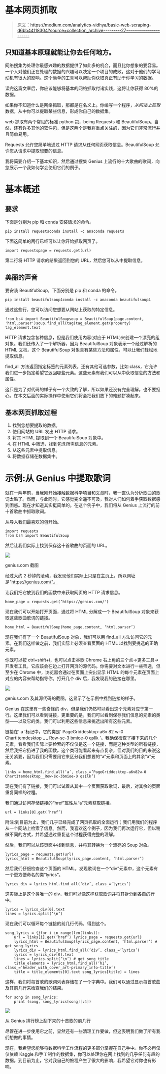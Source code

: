 # 基本网页抓取

> 原文：<https://medium.com/analytics-vidhya/basic-web-scraping-d6bb44118304?source=collection_archive---------27----------------------->

## 只知道基本原理就能让你去任何地方。

网络搜集为处理你最感兴趣的数据提供了如此多的机会，而且比你想象的要容易。一个人对他们正在处理的数据的兴趣可以决定一个项目的成败，这对于他们的学习动机有很大的影响。这个简单的工具可以帮助你获取真正有助于你学习的数据。

读完这篇文章后，你应该能够将基本的网络抓取付诸实践，这将让你获得 80%的数据。

如果你不知道什么是网络抓取，那都是在名义上。你编写一个程序，*从网站上抓取*数据，从中你可以提取某些信息，形成你自己的数据集。

web 抓取有两个常见的标准 python 包，being Requests 和 BeautifulSoup。当然，还有许多其他的软件包，但是这两个是我将重点关注的，因为它们非常流行并且简单易用。

Requests 允许您简单地通过 HTTP 请求从任何网页获取信息。BeautifulSoup 允许您从请求中提取想要的信息。

我将简要介绍一下基本知识，然后通过搜集 Genius 上流行的十大歌曲的歌词，向您展示一个我如何学会使用它们的例子。

# 基本概述

## 要求

下面是分别为 pip 和 conda 安装请求的命令。

```
pip install requestsconda install -c anaconda requests
```

下面这简单的两行已经可以让你开始抓取网页了。

```
import requestspage = requests.get(url)
```

第二行将 HTTP 请求的结果返回到您的 URL，然后您可以从中提取信息。

## 美丽的声音

要安装 BeautifulSoup，下面分别是 pip 和 conda 的命令。

```
pip install beautifulsoup4conda install -c anaconda beautifulsoup4
```

通过这些行，您可以访问您想要从网站上获取的特定信息。

```
from bs4 import BeautifulSoupsoup = BeautifulSoup(page.content, 'html.parser')soup.find_all(tag)tag_element.get(property)
tag_element.text
```

HTTP 请求包含各种信息，但是我们使用内容(对应于 HTML)来创建一个漂亮的组对象。我们还传入了一个解析器，因为 BeautifulSoup 对象表示一个经过解析的 HTML 文档。这个 BeautifulSoup 对象具有某些方法和属性，可以让我们轻松地提取信息。

find_all 方法返回指定标签的元素列表。还有其他可选参数，比如 class，它允许我们进一步指定希望它返回哪些元素。这些元素有我们可以从中获取信息的方法和属性。

这只是为了对代码的样子有一个大致的了解，所以如果还没有完全理解，也不要担心。在本文后面的实际操作中使用它们将会把我们放下的难题拼凑起来。

## 基本网页抓取过程

1.  找到您想要提取的数据。
2.  使用网站的 URL 发出 HTTP 请求。
3.  将其 HTML 提取到一个 BeautifulSoup 对象中。
4.  在 HTML 中筛选，找到包含所需信息的元素。
5.  从这些元素中提取信息。
6.  将数据存储在数据集中。

# 示例:从 Genius 中提取歌词

就在一两年前，当我刚开始接触数据科学项目和文章时，我一直认为分析歌曲的歌词太酷了。然而，与此同时，它感觉完全遥不可及，我对人们如何着手获取数据感到困惑。现在才知道其实挺简单的。在这个例子中，我们将从 Genius 上流行的前十首歌曲中抓取歌词。

从导入我们最喜欢的包开始。

```
import requests
from bs4 import BeautifulSoup
```

然后让我们实际上找到保存这十首歌曲的页面的 URL。

![](img/44919b35d39792be9645d2a9a5fffe19.png)

genius.com 截图

经过大约 2 秒钟的滚动，我发现他们实际上只是在主页上，所以网址是"https://genius.com/"。

让我们把它放到我们的函数中来获取网页的 HTTP 请求信息。

```
home_page = requests.get(‘https://genius.com/')
```

现在我们可以开始打开页面，通过将 HTML 分解成一个 BeautifulSoup 对象来获取这些歌曲歌词的链接。

```
home_html = BeautifulSoup(home_page.content, ‘html.parser’)
```

现在我们有了一个 BeautifulSoup 对象，我们可以用 find_all 方法访问它的元素。在我们这样做之前，我们实际上必须查看页面的 HTML 以找到要挑选的正确元素。

你既可以按 ctrl+shift+i，也可以点击谷歌 Chrome 右上角的三个点→更多工具→开发者工具，它应该会在边上打开网页的源代码。你需要对文本进行一些筛选，但至少在 Chrome 中，浏览器会通过在页面上突出显示 HTML 的每个元素在页面上对应的内容来帮助指导你。打开几个 div 后，我发现我的链接在哪里。

![](img/caa46a59a13d5f18c07eff6b7fe2d2ea.png)

genius.com 及其源代码的截图。这显示了在示例中找到链接的样子。

Genius 在这里有一些奇怪的 div，但是我们仍然可以看出这个元素对应于第一行。这里我们可以看到链接，更重要的是，我们可以看到保存我们信息的元素的类型——以及它的类。我们可以利用这些信息来挑选出所有这些元素。

链接在' a '标记中，它的类是' PageGriddesktop-a6v 82 w-0 ChartItemdesktop _ _ Row-sc-3 bmioe-0 qsIlk '。我确保检查了接下来的几个元素，看看我们实际上要检索的不仅仅是这一个链接，而是这种类型的所有链接，然后我把它扔进了我的函数。这个类可能看起来有点复杂，但对我们的目的来说这无关紧要，因为我们只需要用它来区分我们想要的“a”元素和页面上的其余“a”元素。

```
links = home_html.find_all(‘a’, class_=’PageGriddesktop-a6v82w-0 ChartItemdesktop__Row-sc-3bmioe-0 qsIlk’)
```

现在我们有了链接，我们可以试着从其中一个页面获取歌词，最后，对其余的页面重复同样的过程。

我们通过访问存储链接的“href”属性从“a”元素获取链接。

```
url = links[0].get(‘href’)
```

附注:到目前为止，我们几乎已经完成了网页抓取的全面运行；我们用我们的程序从一个网站上检索了信息。然而，我喜欢这个例子，因为我们再次运行它，但以稍微不同的方式，并希望通过重复这个过程获得完整的理解。

然后，我们可以从该页面中找到信息，并将其转换为一个漂亮的 Soup 对象。

```
lyrics_page = requests.get(url)
lyrics_html = BeautifulSoup(lyrics_page.content, ‘html.parser’)
```

然后我们仔细检查这个页面的 HTML，发现歌词在一个“div”元素中，这个元素有一个更方便命名的类“lyrics”。

```
lyrics_div = lyrics_html.find_all(‘div’, class_=’lyrics’)
```

这实际上是这个类唯一的 div，我们可以像这样获取歌词并将其拆分到各自的行中。

```
lyrics = lyrics_div[0].text
lines = lyrics.split(‘\n’)
```

现在我们可以循环每个链接的前几行代码，得到这个。

```
song_lyrics = {}for i in range(len(links)):
    url = links[i].get(‘href’) lyrics_page = requests.get(url)
    lyrics_html = BeautifulSoup(lyrics_page.content, ‘html.parser’) # get song lyrics
    lyrics_div = lyrics_html.find_all(‘div’, class_=’lyrics’)
    lyrics = lyrics_div[0].text
    lines = lyrics.split(‘\n’) # get song title
    title_elements = lyrics_html.find_all(‘h1’, class_=’header_with_cover_art-primary_info-title’)
    title = title_elements[0].text song_lyrics[title] = lines
```

这样，我们将每首歌的歌词列表存储在了一个字典中。我们可以通过显示每首歌曲及其前几行来检查我们的结果。

```
for song in song_lyrics:
    print (song, song_lyrics[song][:4])
```

![](img/fd2c2535d7fdded8899b6dccb4b44d57.png)

从 Genius 排行榜上刮下来的十首歌的前几行

尽管在进一步使用它之前，显然还有一些清理工作要做，但这表明我们做了所有我们想做的事情。

现在，我希望您能够将数据科学工作流程的更多部分掌握在自己手中。你不必再仅仅依赖 Kaggle 和手工制作的数据集，你可以处理你在网上找到的几乎任何有趣的数据。到目前为止，它对我自己的旅程产生了很大的影响，我希望它对你也有影响。